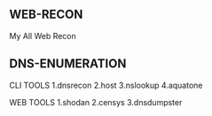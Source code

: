 ## WEB-RECON
My All Web Recon




## DNS-ENUMERATION
CLI TOOLS
1.dnsrecon 
2.host
3.nslookup
4.aquatone

WEB TOOLS
1.shodan
2.censys
3.dnsdumpster

